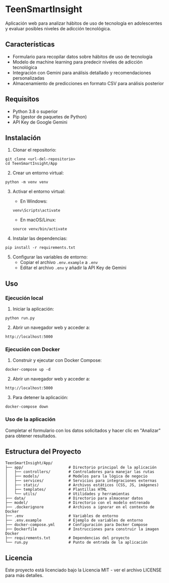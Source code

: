 # TeenSmartInsight

Aplicación web para analizar hábitos de uso de tecnología en adolescentes y evaluar posibles niveles de adicción tecnológica.

## Características

- Formulario para recopilar datos sobre hábitos de uso de tecnología
- Modelo de machine learning para predecir niveles de adicción tecnológica
- Integración con Gemini para análisis detallado y recomendaciones personalizadas
- Almacenamiento de predicciones en formato CSV para análisis posterior

## Requisitos

- Python 3.8 o superior
- Pip (gestor de paquetes de Python)
- API Key de Google Gemini

## Instalación

1. Clonar el repositorio:
```
git clone <url-del-repositorio>
cd TeenSmartInsight/App
```

2. Crear un entorno virtual:
```
python -m venv venv
```

3. Activar el entorno virtual:
   - En Windows:
   ```
   venv\Scripts\activate
   ```
   - En macOS/Linux:
   ```
   source venv/bin/activate
   ```

4. Instalar las dependencias:
```
pip install -r requirements.txt
```

5. Configurar las variables de entorno:
   - Copiar el archivo `.env.example` a `.env`
   - Editar el archivo `.env` y añadir la API Key de Gemini

## Uso

### Ejecución local

1. Iniciar la aplicación:
```
python run.py
```

2. Abrir un navegador web y acceder a:
```
http://localhost:5000
```

### Ejecución con Docker

1. Construir y ejecutar con Docker Compose:
```
docker-compose up -d
```

2. Abrir un navegador web y acceder a:
```
http://localhost:5000
```

3. Para detener la aplicación:
```
docker-compose down
```

### Uso de la aplicación

Completar el formulario con los datos solicitados y hacer clic en "Analizar" para obtener resultados.

## Estructura del Proyecto

```
TeenSmartInsight/App/
├── app/                    # Directorio principal de la aplicación
│   ├── controllers/        # Controladores para manejar las rutas
│   ├── models/             # Modelos para la lógica de negocio
│   ├── services/           # Servicios para integraciones externas
│   ├── static/             # Archivos estáticos (CSS, JS, imágenes)
│   ├── templates/          # Plantillas HTML
│   └── utils/              # Utilidades y herramientas
├── data/                   # Directorio para almacenar datos
├── model/                  # Directorio con el modelo entrenado
├── .dockerignore           # Archivos a ignorar en el contexto de Docker
├── .env                    # Variables de entorno
├── .env.example            # Ejemplo de variables de entorno
├── docker-compose.yml      # Configuración para Docker Compose
├── Dockerfile              # Instrucciones para construir la imagen Docker
├── requirements.txt        # Dependencias del proyecto
└── run.py                  # Punto de entrada de la aplicación
```

## Licencia

Este proyecto está licenciado bajo la Licencia MIT - ver el archivo LICENSE para más detalles.